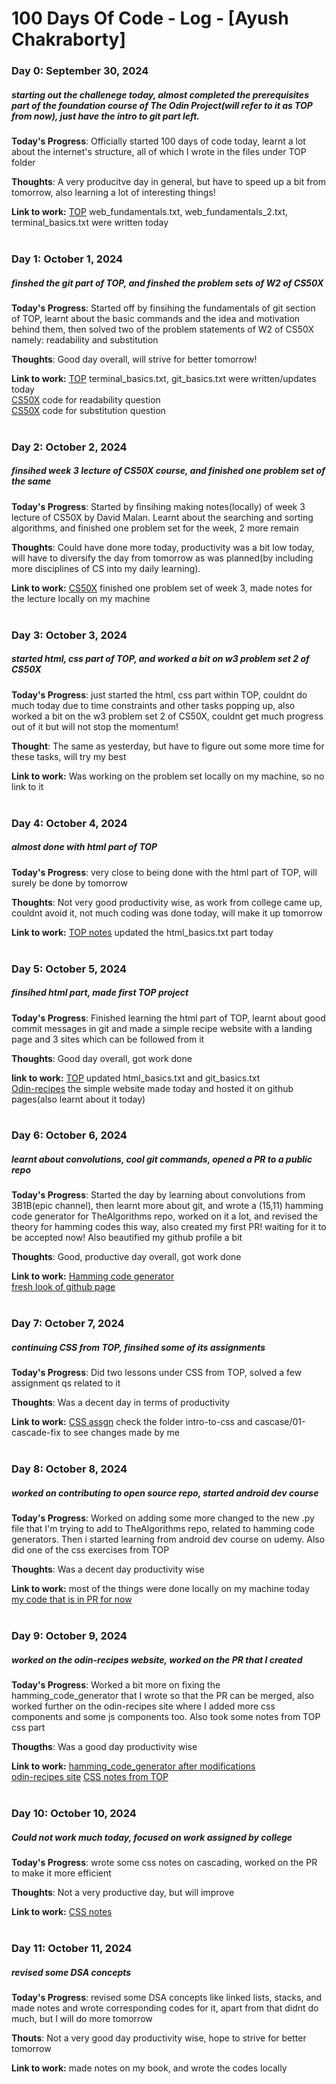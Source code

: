# 100 Days Of Code - Log - [Ayush Chakraborty]

### Day 0: September 30, 2024 
##### starting out the challenege today, almost completed the prerequisites part of the foundation course of The Odin Project(will refer to it as TOP from now), just have the intro to git part left.

**Today's Progress**: Officially started 100 days of code today, learnt a lot about the internet's structure, all of which I wrote in the files under TOP folder

**Thoughts**: A very producitve day in general, but have to speed up a bit from tomorrow, also learning a lot of interesting things!

**Link to work:** [TOP](https://github.com/AyushChakraborty/TOP/tree/main)  web_fundamentals.txt, web_fundamentals_2.txt, terminal_basics.txt were written today
<br>
<br>
### Day 1: October 1, 2024
##### finshed the git part of TOP, and finshed the problem sets of W2 of CS50X

**Today's Progress**: Started off by finsihing the fundamentals of git section of TOP, learnt about the basic commands and the idea and motivation behind them, then solved two of the problem statements of W2 of CS50X namely: readability and substitution

**Thoughts**: Good day overall, will strive for better tomorrow!

**Link to work:** [TOP](https://github.com/AyushChakraborty/TOP/tree/main) terminal_basics.txt, git_basics.txt were written/updates today <br>
[CS50X](https://github.com/code50/79455254/blob/main/readability/readability.c) code for readability question <br>
[CS50X](https://github.com/code50/79455254/blob/main/substitution/substitution.c) code for substitution question
<br>
<br>
### Day 2: October 2, 2024
##### finsihed week 3 lecture of CS50X course, and finished one problem set of the same

**Today's Progress**: Started by finsihing making notes(locally) of week 3 lecture of CS50X by David Malan. Learnt about the searching and sorting algorithms, and finished one problem set for the week, 2 more remain

**Thoughts**: Could have done more today, productivity was a bit low today, will have to diversify the day from tomorrow as was planned(by including more disciplines of CS into my daily learning).

**Link to work:** [CS50X](https://github.com/code50/79455254/blob/main/sort/answers.txt) finished one problem set of week 3, 
made notes for the lecture locally on my machine
<br>
<br>
### Day 3: October 3, 2024
##### started html, css part of TOP, and worked a bit on w3 problem set 2 of CS50X

**Today's Progress**: just started the html, css part within TOP, couldnt do much today due to time constraints and other tasks popping up, also worked a bit on the w3 problem set 2 of CS50X, couldnt get much progress out of it but will not stop the momentum!

**Thought**: The same as yesterday, but have to figure out some more time for these tasks, will try my best

**Link to work:** Was working on the problem set locally on my machine, so no link to it
<br>
<br>
### Day 4: October 4, 2024
##### almost done with html part of TOP

**Today's Progress**: very close to being done with the html part of TOP, will surely be done by tomorrow

**Thoughts**: Not very good productivity wise, as work from college came up, couldnt avoid it, not much coding was done today, will make it up tomorrow

**Link to work:** [TOP notes](https://github.com/AyushChakraborty/TOP/tree/main) updated the html_basics.txt part today
<br>
<br>
### Day 5: October 5, 2024
##### finsihed html part, made first TOP project

**Today's Progress**: Finished learning the html part of TOP, learnt about good commit messages in git and made a simple recipe website with a landing page and 3 sites which can be followed from it

**Thoughts**: Good day overall, got work done

**link to work:** [TOP](https://github.com/AyushChakraborty/TOP) updated html_basics.txt and git_basics.txt <br>
[Odin-recipes](https://github.com/AyushChakraborty/odin-recipes) the simple website made today and hosted it on github pages(also learnt about it today)
<br>
<br>
### Day 6: October 6, 2024
##### learnt about convolutions, cool git commands, opened a PR to a public repo

**Today's Progress**: Started the day by learning about convolutions from 3B1B(epic channel), then learnt more about git, and wrote a (15,11) hamming code generator for TheAlgorithms repo, worked on it a lot, and revised the theory for hamming codes this way, also created my first PR! waiting for it to be accepted now! Also beautified my github profile a bit

**Thoughts**: Good, productive day overall, got work done

**Link to work:** [Hamming code generator](https://github.com/AyushChakraborty/TheAlgorithms/blob/branch1/bit_manipulation/hamming_code_generator.py) <br>
[fresh look of github page](https://github.com/AyushChakraborty)
<br>
<br>
### Day 7: October 7, 2024
##### continuing CSS from TOP, finsihed some of its assignments

**Today's Progress**: Did two lessons under CSS from TOP, solved a few assignment qs related to it

**Thoughts**: Was a decent day in terms of productivity

**Link to work:** [CSS assgn](https://github.com/AyushChakraborty/TOP-css-exercises/tree/main/foundations) check the folder intro-to-css and cascase/01-cascade-fix to see changes made by me
<br>
<br>
### Day 8: October 8, 2024
##### worked on contributing to open source repo, started android dev course

**Today's Progress**: Worked on adding some more changed to the new .py file that I'm trying to add to TheAlgorithms repo, related to hamming code generators. Then i started learning from android dev course on udemy. Also did one of the css exercises from TOP

**Thoughts**: Was a decent day productivity wise

**Link to work:** most of the things were done locally on my machine today<br>
[my code that is in PR for now](https://github.com/AyushChakraborty/TheAlgorithms/blob/branch1/bit_manipulation/hamming_code_generator.py)
<br>
<br>
### Day 9: October 9, 2024
##### worked on the odin-recipes website, worked on the PR that I created

**Today's Progress**: Worked a bit more on fixing the hamming_code_generator that I wrote so that the PR can be merged, also worked further on the odin-recipes site where I added more css components and some js components too. Also took some notes from TOP css part

**Thougths**: Was a good day productivity wise

**Link to work:** [hamming_code_generator after modifications](https://github.com/AyushChakraborty/TheAlgorithms/blob/branch1/bit_manipulation/hamming_code_generator.py)<br>
[odin-recipes site](https://ayushchakraborty.github.io/odin-recipes/)
[CSS notes from TOP](https://github.com/AyushChakraborty/TOP/blob/main/css_basics.txt)
<br>
<br>
### Day 10: October 10, 2024
##### Could not work much today, focused on work assigned by college

**Today's Progress**: wrote some css notes on cascading, worked on the PR to make it more efficient

**Thoughts**: Not a very productive day, but will improve

**Link to work:** [CSS notes](https://github.com/AyushChakraborty/TOP/blob/main/css_basics.txt)
<br>
<br>
### Day 11: October 11, 2024
##### revised some DSA concepts

**Today's Progress**: revised some DSA concepts like linked lists, stacks, and made notes and wrote corresponding codes for it, apart from that didnt do much, but I will do more tomorrow

**Thouts**: Not a very good day productivity wise, hope to strive for better tomorrow

**Link to work:** made notes on my book, and wrote the codes locally
<br>
<br>
